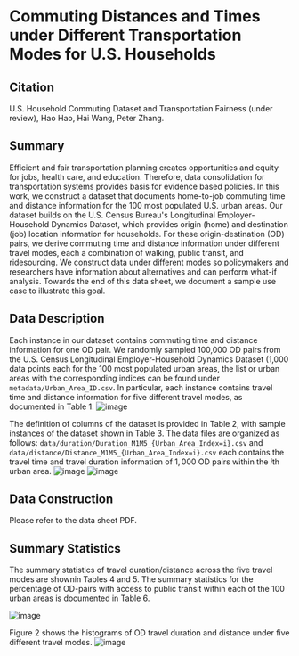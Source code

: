 # Commuting Distances and Times under Different Transportation Modes for U.S. Households

## Citation

U.S. Household Commuting Dataset and Transportation Fairness (under review), Hao Hao, Hai Wang, Peter Zhang. 

## Summary

Efficient and fair transportation planning creates opportunities and equity for jobs, health care, and education.
Therefore, data consolidation for transportation systems provides basis for evidence based policies. In this work, we construct a dataset that documents home-to-job commuting time and distance information for the 100 most populated U.S. urban areas. Our dataset builds on the U.S. Census Bureau's Longitudinal Employer-Household Dynamics Dataset, which provides origin (home) and destination (job) location information for households. For these origin-destination (OD) pairs, we derive commuting time and distance information under different travel modes, each a combination of walking, public transit, and ridesourcing. We construct data under different modes so policymakers and researchers have information about alternatives and can perform what-if analysis. Towards the end of this data sheet, we document a sample use case to illustrate this goal. 

## Data Description

Each instance in our dataset contains commuting time and distance information for one OD pair. We randomly sampled 100,000 OD pairs from the U.S. Census Longitudinal Employer-Household Dynamics Dataset (1,000 data points each for the 100 most populated urban areas, the list or urban areas with the corresponding indices can be found under `metadata/Urban_Area_ID.csv`.
In particular, each instance contains travel time and distance information for five different travel modes, as documented in Table 1. 
![image](https://user-images.githubusercontent.com/14277518/124179047-3da7ac80-da80-11eb-864c-876ea8c7768e.png)

The definition of columns of the dataset is provided in Table 2, with sample instances of the dataset shown in Table 3. The data files are organized as follows: `data/duration/Duration_M1M5_{Urban_Area_Index=i}.csv` and `data/distance/Distance_M1M5_{Urban_Area_Index=i}.csv` each contains the travel time and travel duration information of $1,000$ OD pairs within the $i$th urban area.
![image](https://user-images.githubusercontent.com/14277518/124179197-79db0d00-da80-11eb-9cd4-486a2eb9ae22.png)
![image](https://user-images.githubusercontent.com/14277518/124179218-82334800-da80-11eb-8997-427a04ffe4a2.png)


## Data Construction

Please refer to the data sheet PDF.

## Summary Statistics

The summary statistics of travel duration/distance across the five travel modes are shownin Tables 4 and 5. The summary statistics for the percentage of OD-pairs with access to public transit within each of the 100 urban areas is documented in Table 6.

![image](https://user-images.githubusercontent.com/14277518/124179379-ca526a80-da80-11eb-9365-6e17e27104bb.png)

Figure 2 shows the histograms of OD travel duration and distance under five different travel modes.
![image](https://user-images.githubusercontent.com/14277518/124179520-f837af00-da80-11eb-8411-1f1e823e6f75.png)
